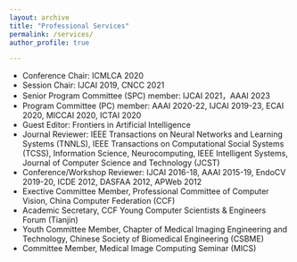 ```yaml
---
layout: archive
title: "Professional Services"
permalink: /services/
author_profile: true

---
```


-  Conference Chair: ICMLCA 2020
-  Session Chair: IJCAI 2019, CNCC 2021
-  Senior Program Committee (SPC) member: IJCAI 2021，AAAI 2023
-  Program Committee (PC) member: AAAI 2020-22, IJCAI 2019-23,  ECAI 2020, MICCAI 2020, ICTAI 2020
-  Guest Editor: Frontiers in Artificial Intelligence
-  Journal Reviewer: IEEE Transactions on Neural Networks and Learning Systems (TNNLS), IEEE Transactions on Computational Social Systems (TCSS), Information Science, Neurocomputing, IEEE Intelligent Systems, Journal of Computer Science and Technology (JCST)
-  Conference/Workshop Reviewer: IJCAI 2016-18, AAAI 2015-19, EndoCV 2019-20, ICDE 2012, DASFAA 2012, APWeb 2012
-  Exective Committee Member, Professional Committee of Computer Vision, China Computer Federation (CCF)
-  Academic Secretary, CCF Young Computer Scientists \& Engineers Forum (Tianjin)
-  Youth Committee Member, Chapter of Medical Imaging Engineering and Technology, Chinese Society of Biomedical Engineering (CSBME)
-  Committee Member, Medical Image Computing Seminar (MICS)

